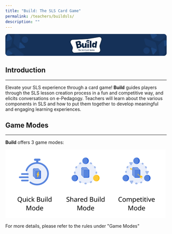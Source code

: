 ```yaml
---
title: "Build: The SLS Card Game"
permalink: /teachers/buildsls/
description: ""
---
```

![](/images/Media/SLS%20Build%20(Category)/banner2.png)
						
Introduction
------------

---

 Elevate your SLS experience through a card game! **Build** guides players through the SLS lesson creation process in a fun and competitive way, and elicits conversations on e-Pedagogy. Teachers will learn about the various components in SLS and how to put them together to develop meaningful and engaging learning experiences.

   Game Modes
----------

---

 **Build** offers 3 game modes:

![](/images/Media//SLS%20Build%20(Category)/3%20game%20modes.png)

 For more details, please refer to the rules under "Game Modes"

            